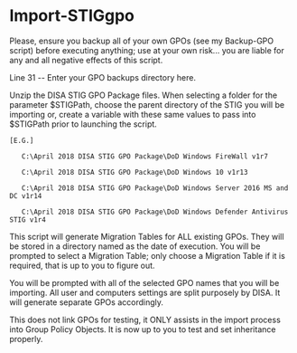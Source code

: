 # Import-STIGgpo
Please, ensure you backup all of your own GPOs (see my Backup-GPO script) before executing anything; use at your own risk... you are liable for any and all negative effects of this script.

Line 31 -- Enter your GPO backups directory here.

Unzip the DISA STIG GPO Package files. When selecting a folder for the parameter $STIGPath, choose the parent directory of the STIG you will be importing or, create a variable with these same values to pass into $STIGPath prior to launching the script.

    [E.G.] 

       C:\April 2018 DISA STIG GPO Package\DoD Windows FireWall v1r7

       C:\April 2018 DISA STIG GPO Package\DoD Windows 10 v1r13
       
       C:\April 2018 DISA STIG GPO Package\DoD Windows Server 2016 MS and DC v1r14
       
       C:\April 2018 DISA STIG GPO Package\DoD Windows Defender Antivirus STIG v1r4
       

This script will generate Migration Tables for ALL existing GPOs. They will be stored in a directory named as the date of execution. You will be prompted to select a Migration Table; only choose a Migration Table if it is required, that is up to you to figure out. 

You will be prompted with all of the selected GPO names that you will be importing. All user and computers settings are split purposely by DISA. It will generate separate GPOs accordingly. 

This does not link GPOs for testing, it ONLY assists in the import process into Group Policy Objects. It is now up to you to test and set inheritance properly.
